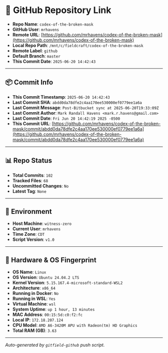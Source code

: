 # 🔗 GitHub Repository Link

- **Repo Name**: `codex-of-the-broken-mask`
- **GitHub User**: `mrhavens`
- **Remote URL**: [https://github.com/mrhavens/codex-of-the-broken-mask](https://github.com/mrhavens/codex-of-the-broken-mask)
- **Local Repo Path**: `/mnt/c/fieldcraft/codex-of-the-broken-mask`
- **Remote Label**: `github`
- **Default Branch**: `master`
- **This Commit Date**: `2025-06-20 14:42:43`

---

## 📦 Commit Info

- **This Commit Timestamp**: `2025-06-20 14:42:43`
- **Last Commit SHA**: `abdd0da78dfe2c4aa170ee530000ef0779ee1a6a`
- **Last Commit Message**: `Post-Bitbucket sync at 2025-06-20T19:33:09Z`
- **Last Commit Author**: `Mark Randall Havens <mark.r.havens@gmail.com>`
- **Last Commit Date**: `Fri Jun 20 14:42:19 2025 -0500`
- **This Commit URL**: [https://github.com/mrhavens/codex-of-the-broken-mask/commit/abdd0da78dfe2c4aa170ee530000ef0779ee1a6a](https://github.com/mrhavens/codex-of-the-broken-mask/commit/abdd0da78dfe2c4aa170ee530000ef0779ee1a6a)

---

## 📊 Repo Status

- **Total Commits**: `102`
- **Tracked Files**: `68`
- **Uncommitted Changes**: `No`
- **Latest Tag**: `None`

---

## 🧭 Environment

- **Host Machine**: `witness-zero`
- **Current User**: `mrhavens`
- **Time Zone**: `CDT`
- **Script Version**: `v1.0`

---

## 🧬 Hardware & OS Fingerprint

- **OS Name**: `Linux`
- **OS Version**: `Ubuntu 24.04.2 LTS`
- **Kernel Version**: `5.15.167.4-microsoft-standard-WSL2`
- **Architecture**: `x86_64`
- **Running in Docker**: `No`
- **Running in WSL**: `Yes`
- **Virtual Machine**: `wsl`
- **System Uptime**: `up 1 hour, 13 minutes`
- **MAC Address**: `00:15:5d:c0:f2:fc`
- **Local IP**: `172.18.207.124`
- **CPU Model**: `AMD A6-3420M APU with Radeon(tm) HD Graphics`
- **Total RAM (GB)**: `3.63`

---

_Auto-generated by `gitfield-github` push script._
